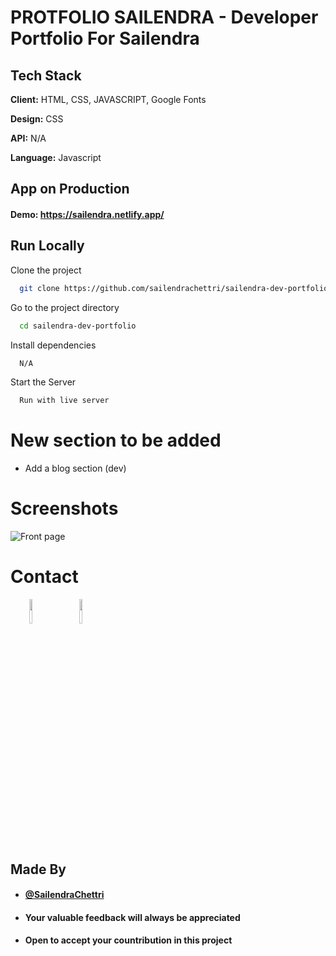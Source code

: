 
# PROTFOLIO SAILENDRA - Developer Portfolio For Sailendra

## Tech Stack

**Client:** HTML, CSS, JAVASCRIPT, Google Fonts

**Design:** CSS

**API:**  N/A

**Language:** Javascript
  
## App on Production


#### Demo: https://sailendra.netlify.app/

## Run Locally

Clone the project

```bash
  git clone https://github.com/sailendrachettri/sailendra-dev-portfolio.git
```

Go to the project directory

```bash 
  cd sailendra-dev-portfolio
```

Install dependencies

```bash
  N/A
```

Start the Server

```bash
  Run with live server
```

# New section to be added
- Add a blog section (dev)

# Screenshots
<p><img src="https://drive.google.com/uc?export=view&id=1SSC2OirQhpbLov9KHRgFC__PpPby9PUB" alt="Front page"></p>

# Contact
<p><span style="margin-right: 30px;"></span><a href="https://www.linkedin.com/in/sailendrachettri/"><img target="_blank" src="https://cdn.jsdelivr.net/gh/devicons/devicon/icons/linkedin/linkedin-original.svg" style="width: 10%;"></a><span style="margin-right: 30px;"></span><a href="https://github.com/sailendrachettri/"><img target="_blank" src="https://cdn.jsdelivr.net/gh/devicons/devicon/icons/github/github-original.svg" style="width: 10%;"></a></p>


## Made By
- #### [@SailendraChettri](https://instagram.com/01_sailendra)
- #### Your valuable feedback will always be appreciated
- #### Open to accept your countribution in this project
